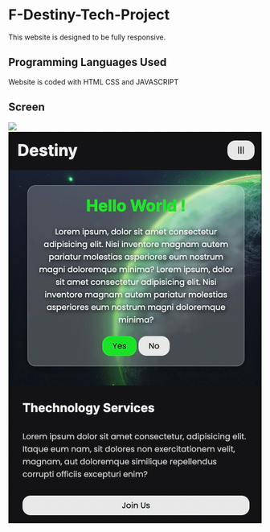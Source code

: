 <h1> F-Destiny-Tech-Project </h1>

This website is designed to be fully responsive.

<h2> Programming Languages Used</h2>

Website is coded with HTML CSS and JAVASCRIPT

<h2>Screen </h2>

![](web.gif)
![](mobile.gif)
